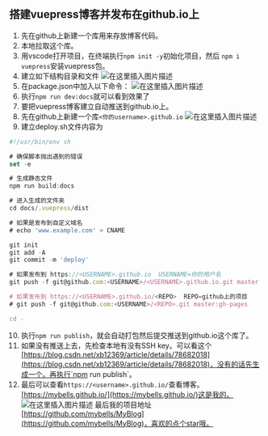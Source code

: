 ## 搭建vuepress博客并发布在github.io上

 1. 先在github上新建一个库用来存放博客代码。
 2. 本地拉取这个库。
 3. 用vscode打开项目，在终端执行`npm init -y`初始化项目，然后 `npm i vuepress`安装vuepress包。
 4. 建立如下结构目录和文件
 ![在这里插入图片描述](https://img-blog.csdnimg.cn/20190809134917107.png)
5. 在package.json中加入以下命令：
![在这里插入图片描述](https://img-blog.csdnimg.cn/20190809135237432.png)
6. 执行`npm run dev:docs`就可以看到效果了
7. 要把vuepress博客建立自动推送到github.io上。
8. 先在github上新建一个库`<你的username>.github.io`
![在这里插入图片描述](https://img-blog.csdnimg.cn/20190809135604951.png?x-oss-process=image/watermark,type_ZmFuZ3poZW5naGVpdGk,shadow_10,text_aHR0cHM6Ly9ibG9nLmNzZG4ubmV0L3F3ZTQzNTU0MTkwOA==,size_16,color_FFFFFF,t_70)
9. 建立deploy.sh文件内容为

```js
#!/usr/bin/env sh

# 确保脚本抛出遇到的错误
set -e

# 生成静态文件
npm run build:docs

# 进入生成的文件夹
cd docs/.vuepress/dist

# 如果是发布到自定义域名
# echo 'www.example.com' > CNAME

git init 
git add -A
git commit -m 'deploy'

# 如果发布到 https://<USERNAME>.github.io  USERNAME=你的用户名 
git push -f git@github.com:<USERNAME>/<USERNAME>.github.io.git master

# 如果发布到 https://<USERNAME>.github.io/<REPO>  REPO=github上的项目
# git push -f git@github.com:<USERNAME>/<REPO>.git master:gh-pages

cd -
```
10. 执行`npm run publish`，就会自动打包然后提交推送到github.io这个库了。
11. 如果没有推送上去，先检查本地有没有SSH key。可以看这个 [https://blog.csdn.net/xb12369/article/details/78682018](https://blog.csdn.net/xb12369/article/details/78682018)，没有的话先生成一个。再执行`npm run publish`。
12. 最后可以查看`https://<username>.github.io/`查看博客。[https://mybells.github.io/](https://mybells.github.io/)这是我的。
 ![在这里插入图片描述](https://img-blog.csdnimg.cn/20190809140832870.png?x-oss-process=image/watermark,type_ZmFuZ3poZW5naGVpdGk,shadow_10,text_aHR0cHM6Ly9ibG9nLmNzZG4ubmV0L3F3ZTQzNTU0MTkwOA==,size_16,color_FFFFFF,t_70)
最后我的项目地址[https://github.com/mybells/MyBlog](https://github.com/mybells/MyBlog)，喜欢的点个star哦。